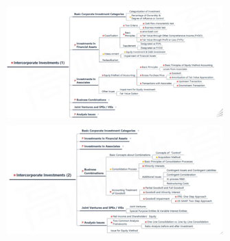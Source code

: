 ![image-20240303162848335](./assets/image-20240303162848335.png)

![image-20240303162858507](./assets/image-20240303162858507.png)